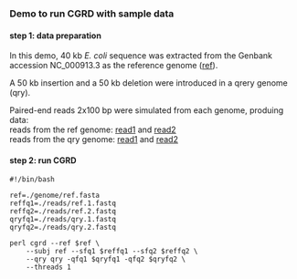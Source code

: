 ### Demo to run CGRD with sample data

#### step 1: data preparation
In this demo, 40 kb *E. coli* sequence was extracted from the Genbank accession NC_000913.3 as the reference genome \([ref](./genome/ref.fasta)\).  

A 50 kb insertion and a 50 kb deletion were introduced in a qrery genome \(qry\).  

Paired-end reads 2x100 bp were simulated from each genome, produing data:  
reads from the ref genome: [read1](./reads/ref.1.fastq) and [read2](reffq2=./reads/ref.2.fastq)  
reads from the qry genome: [read1](qryfq1=./reads/qry.1.fastq) and [read2](qryfq2=./reads/qry.2.fastq)

#### step 2: run CGRD

```
#!/bin/bash

ref=./genome/ref.fasta
reffq1=./reads/ref.1.fastq
reffq2=./reads/ref.2.fastq
qryfq1=./reads/qry.1.fastq
qryfq2=./reads/qry.2.fastq

perl cgrd --ref $ref \
	--subj ref --sfq1 $reffq1 --sfq2 $reffq2 \
	--qry qry -qfq1 $qryfq1 -qfq2 $qryfq2 \
	--threads 1
  ```
